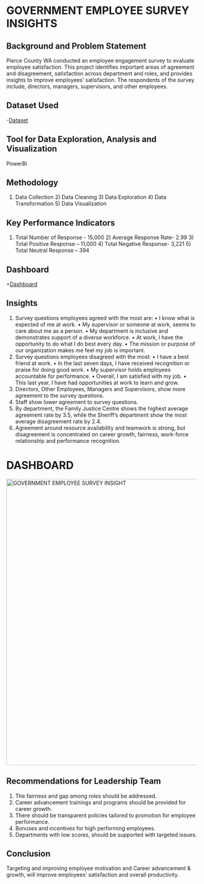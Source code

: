 # GOVERNMENT EMPLOYEE SURVEY INSIGHTS
## Background and Problem Statement
Pierce County WA conducted an employee engagement survey to evaluate employee satisfaction. This project identifies important areas of agreement and disagreement, satisfaction across department and roles, and provides insights to improve employees’ satisfaction. The respondents of the survey include, directors, managers, supervisors, and other employees.

## Dataset Used
-<a href="https://github.com/Margaret01hub/GOVERNMENT-EMPLOYEE-SURVEY-INSIGHTS/blob/main/Employee%20Survey%20Analysis.xlsx">Dataset</a>

## Tool for Data Exploration, Analysis and Visualization
PowerBi

## Methodology
1) Data Collection      2) Data Cleaning      3) Data Exploration     4) Data Transformation     5) Data Visualization

## Key Performance Indicators
1) Total Number of Response - 15,000       2) Average Response Rate- 2.99         3) Total Positive Response – 11,000                 4) Total Negative Response- 3,221             5) Total Neutral Response – 394


## Dashboard
=<a href="https://github.com/Margaret01hub/GOVERNMENT-EMPLOYEE-SURVEY-INSIGHTS/blob/main/GOVERNMENT%20EMPLOYEE%20SURVEY%20INSIGHT.png">Dashboard</a>

## Insights
1)	Survey questions employees agreed with the most are: 
•	I know what is expected of me at work.
•	My supervisor or someone at work, seems to care about me as a person.
•	My department is inclusive and demonstrates support of a diverse workforce.
•	At work, I have the opportunity to do what I do best every day.
•	The mission or purpose of our organization makes me feel my job is important.
2)	Survey questions employees disagreed with the most:
•	I have a best friend at work.
•	In the last seven days, I have received recognition or praise for doing good work.
•	My supervisor holds employees accountable for performance.
•	Overall, I am satisfied with my job.
•	This last year, I have had opportunities at work to learn and grow.
3)	Directors, Other Employees, Managers and Supervisors, show more agreement to the survey questions.
4)	Staff show lower agreement to survey questions.
5)	By department, the Family Justice Centre shows the highest average agreement rate by 3.5, while the Sheriff’s department show the most average disagreement rate by 2.4.
6)	Agreement around resource availability and teamwork is strong, but disagreement is concentrated on career growth, fairness, work-force relationship and performance recognition.

# DASHBOARD
<img width="1372" height="753" alt="GOVERNMENT EMPLOYEE SURVEY INSIGHT" src="https://github.com/user-attachments/assets/ccd44116-4594-49de-808c-ac490585994b" />

## Recommendations for Leadership Team
1)	The fairness and gap among roles should be addressed.
2)	Career advancement trainings and programs should be provided for career growth.
3)	There should be transparent policies tailored to promotion for employee performance.
4)	Bonuses and incentives for high performing employees.
5)	Departments with low scores, should be supported with targeted issues.

## Conclusion
Targeting and improving employee motivation and Career advancement & growth, will improve employees’ satisfaction and overall productivity.






